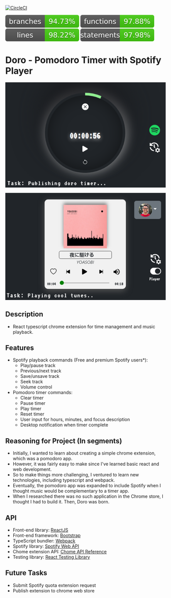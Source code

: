 [![CircleCI](https://circleci.com/gh/ericvpineda/doro.svg?style=shield)](https://app.circleci.com/pipelines/github/ericvpineda/doro)

![Coverage:branches](./coverage/badges/branches.svg)
![Coverage:functions](./coverage/badges/functions.svg)
![Coverage:lines](./coverage/badges/lines.svg)
![Coverage:statements](./coverage/badges/statements.svg)

# Doro - Pomodoro Timer with Spotify Player

![Doro Clock screen](./src/img/timer.png)

![Spotify Player](./src/img/spotify_player.png)

## Description

- React typescript chrome extension for time management and music playback.

## Features

- Spotify playback commands (Free and premium Spotify users\*):
  - Play/pause track
  - Previous/next track
  - Save/unsave track
  - Seek track
  - Volume control
- Pomodoro timer commands:
  - Clear timer
  - Pause timer
  - Play timer
  - Reset timer
  - User input for hours, minutes, and focus description
  - Desktop notification when timer complete

## Reasoning for Project (In segments)

- Initially, I wanted to learn about creating a simple chrome extension, which was a pomodoro app.
- However, it was fairly easy to make since I've learned basic react and web development. 
- So to make things more challenging, I ventured to learn new technologies, including typescript and webpack. 
- Eventually, the pomodoro app was expanded to include Spotify when I thought music would be complementary to a timer app. 
- When I researched there was no such application in the Chrome store, I thought I had to build it. Then, Doro was born.  

## API

- Front-end library: [ReactJS](https://reactjs.org/)
- Front-end framework: [Bootstrap](https://icons.getbootstrap.com/)
- TypeScript bundler: [Webpack](https://webpack.js.org/)
- Spotify library: [Spotify Web API](https://developer.spotify.com/documentation/web-api/reference/#/)
- Chome extension API: [Chome API Reference](https://developer.chrome.com/docs/extensions/reference/)
- Testing library: [React Testing Library](https://testing-library.com/docs/react-testing-library/intro/)


## Future Tasks

- Submit Spotify quota extension request
- Publish extension to chrome web store
